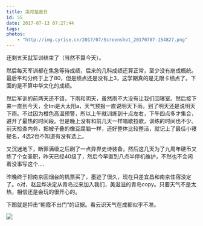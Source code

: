 ```yaml
---
title: 柒月拾叁日
id: 55
date: 2017-07-13 07:27:44
tags:
photos:
    - "http://img.cyrise.cn/2017/07/Screenshot_20170707-154827.png"
---
```


还剩五天就军训结束了（当然不算今天）。

然后每天军训都在焦急等待成绩，后来的几科成绩还算正常，至少没有崩成概统。最后平均分终于上了80，但是绩点还是没有上3，这学期真的是无限卡绩点了。下面的是不算中华文化的成绩。


然后军训的前两天还不错，下雨和阴天，虽然雨不大没有让我们回寝室。然后接下来一直到今天，全tm是大太阳a，天气预报一直说明天下雨，到了明天还是说明天下雨。不过因为橙色高温预警，所以上午就训练到十点左右，下午四点多才集合，避开了最热的时间段。但是晚上没有和前几天一样唱歌拉歌，训练的时间也不少。前天检查内务，把被子叠的像豆腐脑一样，还好整体比较整洁，就记上了最佳小寝提名，4选2也不知道有没有选上。

又沉迷地下，断罪满级之后刷了一点异界史诗装备，然后这几天为了九周年硬币又练了个女圣职，昨天已经40级了，然后今早直到八点半停机维护，不然也不会闲着没事写这个....

昨晚终于把南京回烟台的机票买了，墨迹了很久，现在只差宜昌和南京住宿没定了。o对，赵显烨决定从青岛过来加入我们，美滋滋的青岛copy。只要天气不是太热，相信还是会玩的很开心的。

下图就是抨击“朝霞不出门”的证据。看云识天气在成都似乎不准。

![](http://img.cyrise.cn/2017/07/20170710_061144.jpg)